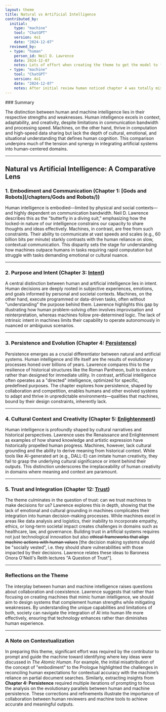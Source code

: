 ```yaml
---
layout: theme
title: Natural vs Artificial Intelligence
contributed_by:
  initial:
    type: "machine"
    tool: "ChatGPT"
    version: 4o1
    date: "2024-12-07"
  reviewed_by:
  - type: "human"
    person_id: Neil D. Lawrence
    date: 2024-12-07
    notes: Lots of effort when creating the theme to get the model to focus on right chapters. Add in links to chapters.
  - type: "machine"
    tool: "ChatGPT"
    version: 4o1
    date: "2024-12-07"
    notes: After initial review human noticed chapter 4 was totally missing and prompted model to add it in.
---
```


<div class="machine-commentary" markdown="1">
### Summary

The distinction between human and machine intelligence lies in their respective strengths and weaknesses. Human intelligence excels in context, adaptability, and creativity, despite limitations in communication bandwidth and processing speed. Machines, on the other hand, thrive in computation and high-speed data sharing but lack the depth of cultural, emotional, and situational understanding that defines human cognition. This comparison underpins much of the tension and synergy in integrating artificial systems into human-centered domains.

---

## **Natural vs Artificial Intelligence: A Comparative Lens**

### 1. Embodiment and Communication (Chapter 1: [Gods and Robots](/chapters/Gods and Robots/))

Human intelligence is embodied—limited by physical and social contexts—and highly dependent on communication bandwidth. Neil D. Lawrence describes this as the "butterfly in a diving suit," emphasizing how the locked-in nature of our intelligence constrains our capacity to share thoughts and ideas effectively. Machines, in contrast, are free from such constraints. Their ability to communicate at vast speeds and scales (e.g., 60 billion bits per minute) starkly contrasts with the human reliance on slow, contextual communication. This disparity sets the stage for understanding how machines outpace humans in tasks requiring rapid computation but struggle with tasks demanding emotional or cultural nuance.

---

### 2. Purpose and Intent (Chapter 3: [Intent](/chapters/Intent/))

A central distinction between human and artificial intelligence lies in intent. Human decisions are deeply rooted in subjective experiences, emotions, and goals informed by personal and societal contexts. Machines, on the other hand, execute programmed or data-driven tasks, often without "understanding" the purpose behind them. Lawrence highlights this gap by illustrating how human problem-solving often involves improvisation and reinterpretation, whereas machines follow pre-determined logic. The lack of intrinsic intent in machines limits their capability to operate autonomously in nuanced or ambiguous scenarios.

---

### 3. Persistence and Evolution (Chapter 4: [Persistence](/chapters/Persistence/))

Persistence emerges as a crucial differentiator between natural and artificial systems. Human intelligence and life itself are the results of evolutionary processes honed over billions of years. Lawrence compares this to the resilience of historical structures like the Roman Pantheon, built to endure rather than designed for immediate utility. In contrast, artificial intelligence often operates as a "directed" intelligence, optimized for specific, predefined purposes. The chapter explores how persistence, shaped by collaboration and competition, enables humans and other evolved systems to adapt and thrive in unpredictable environments—qualities that machines, bound by their design constraints, inherently lack.

---

### 4. Cultural Context and Creativity (Chapter 5: [Enlightenment](/chapters/Enlightenment/))

Human intelligence is profoundly shaped by cultural narratives and historical perspectives. Lawrence uses the Renaissance and Enlightenment as examples of how shared knowledge and artistic expression have historically propelled human progress. Machines, however, lack cultural grounding and the ability to derive meaning from historical context. While tools like AI-generated art (e.g., DALL-E) can imitate human creativity, they fail to grasp the underlying cultural significance or intent behind their outputs. This distinction underscores the irreplaceability of human creativity in domains where meaning and context are paramount.

---

### 5. Trust and Integration (Chapter 12: [Trust](/chapters/Trust/))

The theme culminates in the question of trust: can we trust machines to make decisions for us? Lawrence explores this in depth, showing that the lack of emotional and cultural grounding in machines complicates their integration into human decision-making processes. While machines excel in areas like data analysis and logistics, their inability to incorporate empathy, ethics, or long-term societal impact creates challenges in domains such as healthcare, law, and governance. Building trust in artificial systems requires not just technological innovation but also ~~ethical frameworks that align machine actions with human values~~ [the decision making systems should be "socially vested", i.e. they should share vulnerabilities with those impacted by their decisions. Lawrence relates these ideas to Baroness Onora O'Neill's Reith lectures "A Question of Trust"]. 

---

### Reflections on the Theme

The interplay between human and machine intelligence raises questions about collaboration and coexistence. Lawrence suggests that rather than focusing on creating machines that mimic human intelligence, we should aim to design systems that complement human strengths while mitigating weaknesses. By understanding the unique capabilities and limitations of both, society can navigate the integration of AI into human life more effectively, ensuring that technology enhances rather than diminishes human experience.

---

### A Note on Contextualization

In preparing this theme, significant effort was required by the contributor to prompt and guide the machine toward identifying where key ideas were discussed in *The Atomic Human*. For example, the initial misattribution of the concept of "embodiment" to the Prologue highlighted the challenges in reconciling human expectations for contextual accuracy with the machine’s reliance on partial document searches. Similarly, extracting insights from **Chapter 4: Persistence** required multiple iterations of prompting to focus the analysis on the evolutionary parallels between human and machine persistence. These corrections and refinements illustrate the importance of collaboration between human reviewers and machine tools to achieve accurate and meaningful outputs.
</div>
